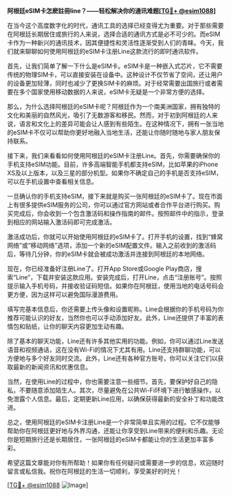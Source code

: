 **阿根廷eSIM卡怎麽註冊line？——轻松解决你的通讯难题[[TG💪+ @esim1088](https://t.me/s/esim1088)]**

在当今这个高度数字化的时代，通讯工具的选择已经变得尤为重要。对于那些需要在阿根廷长期居住或旅行的人来说，选择合适的通讯方式是必不可少的。而eSIM卡作为一种新兴的通讯技术，因其便捷性和灵活性逐渐受到人们的青睐。今天，我们就来聊聊如何使用阿根廷的eSIM卡注册Line这款流行的即时通讯软件。

首先，让我们简单了解一下什么是eSIM卡。eSIM卡是一种嵌入式芯片，它不需要传统的物理SIM卡，可以直接安装在设备中。这种设计不仅节省了空间，还让用户的设备更加轻薄，同时也减少了更换SIM卡的麻烦。对于经常需要出国旅行或者需要在多个国家使用移动数据的人来说，eSIM卡无疑是一个非常方便的选择。

那么，为什么选择阿根廷的eSIM卡呢？阿根廷作为一个南美洲国家，拥有独特的文化和美丽的自然风光，吸引了无数游客和移民。然而，对于初到阿根廷的人来说，语言和文化上的差异可能会让人感到有些陌生。在这种情况下，拥有一张当地的eSIM卡不仅可以帮助你更好地融入当地生活，还能让你随时随地与家人朋友保持联系。

接下来，我们来看看如何使用阿根廷的eSIM卡注册Line。首先，你需要确保你的手机支持eSIM功能。目前，许多高端智能手机都支持eSIM，比如苹果的iPhone XS及以上版本，以及三星的部分机型。如果你不确定自己的手机是否支持eSIM，可以在手机设置中查看相关信息。

一旦确认你的手机支持eSIM，接下来就是购买一张阿根廷的eSIM卡了。现在市面上有很多提供eSIM服务的公司，你可以通过官方网站或者合作平台进行购买。购买完成后，你会收到一个包含激活码和操作指南的邮件。按照邮件中的指示，登录到相应的网站输入激活码即可完成激活。

激活成功后，你就可以开始使用阿根廷的eSIM卡了。打开手机的设置，找到“蜂窝网络”或“移动网络”选项，添加一个新的eSIM配置文件。输入之前收到的激活码后，等待几分钟，你的eSIM卡就会被成功激活并连接到阿根廷的本地网络。

现在，你已经准备好注册Line了。打开App Store或Google Play商店，搜索“Line”，下载并安装这款应用。安装完成后，打开Line，点击“注册账号”。按照提示输入手机号码，并接收验证码短信。如果你在阿根廷，使用当地的电话号码会更方便，因为这样可以避免国际漫游费用。

填写完基本信息后，你还需要上传头像和设置昵称。Line会根据你的手机号码为你推荐可能认识的好友，当然你也可以手动添加好友。此外，Line还提供了丰富的表情包和贴纸，让你的聊天内容更加生动有趣。

除了基本的聊天功能，Line还有许多其他实用的功能。例如，你可以通过Line发送语音和视频通话，这在没有Wi-Fi的情况下尤其有用。Line还支持群聊功能，可以方便地与多个好友同时交流。此外，Line还有各种官方账号，你可以关注它们以获取最新的新闻资讯和优惠信息。

当然，在使用Line的过程中，你也需要注意一些细节。首先，要保护好自己的隐私，不要随意添加陌生人。其次，尽量避免在公共Wi-Fi环境下进行敏感操作，以免泄露个人信息。最后，定期更新Line应用，以确保获得最新的安全补丁和功能改进。

总之，使用阿根廷的eSIM卡注册Line是一个非常简单且实用的过程。它不仅能够帮助你在阿根廷更好地与外界沟通，还能让你享受到Line带来的便利和乐趣。无论你是短期旅行还是长期居住，一张阿根廷的eSIM卡都能让你的生活更加丰富多彩。

希望这篇文章能对你有所帮助！如果你有任何疑问或需要进一步的信息，欢迎随时留言或私信我。祝你在阿根廷的生活一切顺利，享受美好的时光！

[[TG💪+ @esim1088](https://t.me/s/esim1088) ![Image](https://i.postimg.cc/4NQfJmqS/Snipaste-2025-05-13-00-14-12.png)]